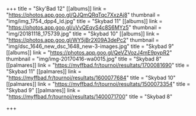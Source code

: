 +++
title = "Sky'Bad 12"
[[albums]]
link = "https://photos.app.goo.gl/QJQmQRqTqc7XxzAj8"
thumbnail = "img/img_1754_dpp4_ld.jpg"
title = "Skybad 11"
[[albums]]
link = "https://photos.app.goo.gl/uVvQEqvS4c8S6MYz5"
thumbnail = "img/20181118_175739.jpg"
title = "Skybad 10"
[[albums]]
link = "https://photos.app.goo.gl/WY5jBr2X09A3dePc2"
thumbnail = "img/dsc_1646_new_dsc_1648_new-3-images.jpg"
title = "Skybad 9"
[[albums]]
link = "https://photos.app.goo.gl/QeVZVozJ4mE9pypR2"
thumbnail = "img/img-20170416-wa0015.jpg"
title = "Skybad 8"
[[palmares]]
link = "https://myffbad.fr/tournoi/resultats/1700081690"
title = "Skybad 11"
[[palmares]]
link = "https://myffbad.fr/tournoi/resultats/1600077684"
title = "Skybad 10"
[[palmares]]
link = "https://myffbad.fr/tournoi/resultats/1500073354"
title = "Skybad 9"
[[palmares]]
link = "https://myffbad.fr/tournoi/resultats/1400071700"
title = "Skybad 8"

+++
